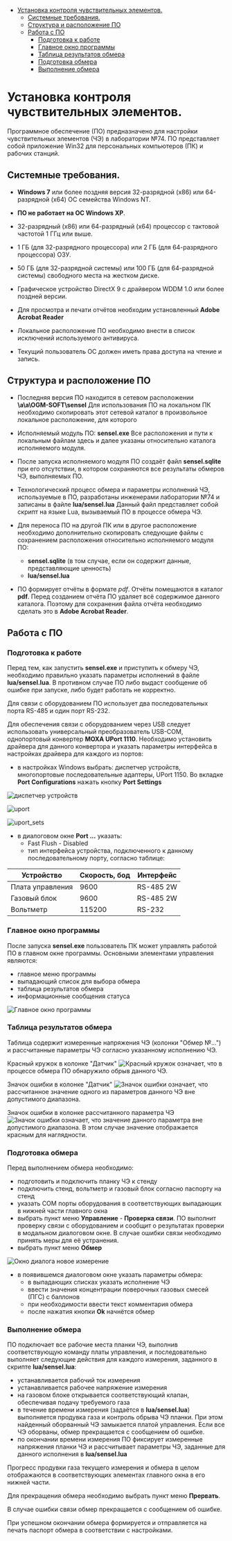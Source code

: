 
- [Установка контроля чувствительных элементов.](#%d0%a3%d1%81%d1%82%d0%b0%d0%bd%d0%be%d0%b2%d0%ba%d0%b0-%d0%ba%d0%be%d0%bd%d1%82%d1%80%d0%be%d0%bb%d1%8f-%d1%87%d1%83%d0%b2%d1%81%d1%82%d0%b2%d0%b8%d1%82%d0%b5%d0%bb%d1%8c%d0%bd%d1%8b%d1%85-%d1%8d%d0%bb%d0%b5%d0%bc%d0%b5%d0%bd%d1%82%d0%be%d0%b2)
  - [Системные требования.](#%d0%a1%d0%b8%d1%81%d1%82%d0%b5%d0%bc%d0%bd%d1%8b%d0%b5-%d1%82%d1%80%d0%b5%d0%b1%d0%be%d0%b2%d0%b0%d0%bd%d0%b8%d1%8f)
  - [Структура и расположение ПО](#%d0%a1%d1%82%d1%80%d1%83%d0%ba%d1%82%d1%83%d1%80%d0%b0-%d0%b8-%d1%80%d0%b0%d1%81%d0%bf%d0%be%d0%bb%d0%be%d0%b6%d0%b5%d0%bd%d0%b8%d0%b5-%d0%9f%d0%9e)
  - [Работа с ПО](#%d0%a0%d0%b0%d0%b1%d0%be%d1%82%d0%b0-%d1%81-%d0%9f%d0%9e)
    - [Подготовка к работе](#%d0%9f%d0%be%d0%b4%d0%b3%d0%be%d1%82%d0%be%d0%b2%d0%ba%d0%b0-%d0%ba-%d1%80%d0%b0%d0%b1%d0%be%d1%82%d0%b5)
    - [Главное окно программы](#%d0%93%d0%bb%d0%b0%d0%b2%d0%bd%d0%be%d0%b5-%d0%be%d0%ba%d0%bd%d0%be-%d0%bf%d1%80%d0%be%d0%b3%d1%80%d0%b0%d0%bc%d0%bc%d1%8b)
    - [Таблица результатов обмера](#%d0%a2%d0%b0%d0%b1%d0%bb%d0%b8%d1%86%d0%b0-%d1%80%d0%b5%d0%b7%d1%83%d0%bb%d1%8c%d1%82%d0%b0%d1%82%d0%be%d0%b2-%d0%be%d0%b1%d0%bc%d0%b5%d1%80%d0%b0)
    - [Подготовка обмера](#%d0%9f%d0%be%d0%b4%d0%b3%d0%be%d1%82%d0%be%d0%b2%d0%ba%d0%b0-%d0%be%d0%b1%d0%bc%d0%b5%d1%80%d0%b0)
    - [Выполнение обмера](#%d0%92%d1%8b%d0%bf%d0%be%d0%bb%d0%bd%d0%b5%d0%bd%d0%b8%d0%b5-%d0%be%d0%b1%d0%bc%d0%b5%d1%80%d0%b0)

# Установка контроля чувствительных элементов. 

Программное обеспечение (ПО) предназначено для настройки чувствительных элементов (ЧЭ) в лаборатории №74. 
ПО представляет собой приложение Win32 для персональных компьютеров (ПК) и рабочих станций. 

## Системные требования. 

* **Windows 7** или более поздняя версия 32-разрядной (x86) или 64-разрядной (x64) ОС семейства Windows NT. 

* **ПО не работает на ОС Windows XP**.

* 32-разрядный (x86) или 64-разрядный (x64) процессор с тактовой частотой 1 ГГц или выше.

* 1 ГБ (для 32-разрядного процессора) или 2 ГБ (для 64-разрядного процессора) ОЗУ.

* 50 ГБ (для 32-разрядной системы) или 100 ГБ (для 64-разрядной системы) свободного места на жестком диске.

* Графическое устройство DirectX 9 с драйвером WDDM 1.0 или более поздней версии.

* Для просмотра и печати отчётов необходим установленный **Adobe Acrobat Reader**

* Локальное расположение ПО необходимо внести в список исключений используемого антивируса.

* Текущий пользователь ОС должен иметь права доступа на чтение и запись.

## Структура и расположение ПО 

* Последняя версия ПО находится в сетевом расположении **\\a\a\OGM-SOFT\sensel** Для использования ПО на локальном ПК необходимо скопировать этот сетевой каталог в произвольное локальное расположение, для которого 

* Исполняемый модуль ПО: **sensel.exe**  Все расположения и пути к локальным файлам здесь и далее указаны относительно каталога исполняемого модуля.

* После запуска исполняемого модуля ПО создаёт файл **sensel.sqlite** при его отсутствии, в котором сохраняются все результаты обмеров ЧЭ, выполняемых ПО. 

* Технологический процесс обмера и параметры исполнений ЧЭ, используемые в ПО, разработаны инженерами лаборатории №74 и записаны в файле **lua/sensel.lua** Данный файл представляет собой скрипт на языке Lua, вызываемый ПО в процессе обмера ЧЭ.

* Для переноса ПО на другой ПК или в другое расположение необходимо дополнительно скопировать следующие файлы с сохранением расположения относительно исполняемого модуля ПО: 
    * **sensel.sqlite** (в том случае, если он содержит данные, представляющие ценность)
    * **lua/sensel.lua**

* ПО формирует отчёты в формате *pdf*. Отчёты помещаются в каталог **pdf**. Перед созданием отчёта ПО удаляет всё содержимое данного каталога. Поэтому для сохранения файла отчёта необходимо сделать это в **Adobe Acrobat Reader**. 

## Работа с ПО

### Подготовка к работе

Перед тем, как запустить **sensel.exe** и приступить к обмеру ЧЭ, необходимо правильно указать параметры исполнений в файле **lua/sensel.lua**. В противном случае ПО либо выдаст сообщение об ошибке при запуске, либо будет работать не корректно.

Для связи с оборудованием ПО использует два последовательных порта RS-485 и один порт RS-232.

Для обеспечения связи с оборудованием через USB следует использовать универсальный преобразователь USB-COM, однопортовый конвертер **MOXA UPort 1110**. 
Необходимо установить драйвера для данного конвертора и указать параметры интерфейса в настройках драйвера для каждого из портов:
* в настройках Windows выбрать: диспетчер устройств, многопортовые последовательные адаптеры, UPort 1150. Во вкладке **Port Configurations** нажать кнопку **Port Settings**

![диспетчер устройств](img/диспетчер_устройств.png "диспетчер устройств")

![uport](img/uport.png "uport")

![uport_sets](img/uport_sets.png "uport_sets")  
* в диалоговом окне **Port ...** указать: 
    * Fast Flush - Disabled 
    * тип интерфейса устройства, подключенного к данному последовательному порту, согласно таблице:
    
Устройство | Скорость, бод | Интерфейс
--- | --- | ---
Плата управления | 9600 | RS-485 2W
Газовый блок | 9600  | RS-485 2W
Вольтметр | 115200 | RS-232

### Главное окно программы

После запуска **sensel.exe** пользователь ПК может управлять работой ПО в главном окне программы. Основными элементами управления являются: 
* главное меню программы
* выпадающий список для выбора обмера  
* таблица результатов обмера 
* информационные сообщения статуса


![Главное окно программы](img/mainwindow.png "Примерный вид главного окна")

### Таблица результатов обмера

Таблица содержит измеренные напряжения ЧЭ (колонки "Обмер №...") и рассчитанные параметры ЧЭ согласно указанному исполнению ЧЭ. 

Красный кружок в колонке "Датчик" ![Красный кружок](img/error_circle.png "Красный кружок") означает, что в процессе обмера ПО обнаружило обрыв данного ЧЭ.   

Значок ошибки в колонке "Датчик" ![Значок ошибки](img/error.png "Значок ошибки") означает, что рассчитанное значение одного из параметров данного ЧЭ вне допустимого диапазона.

Значок ошибки в колонке рассчитанного параметра ЧЭ ![Значок ошибки](img/error.png "Значок ошибки") означает, что значение данного параметра вне допустимого диапазона. В этом случае значение отображается красным для наглядности.

### Подготовка обмера

Перед выполнением обмера необходимо: 
* подготовить и подключить планку ЧЭ к стенду
* подключить стенд, вольтметр и газовый блок согласно паспорту на стенд
* указать СОМ порты оборудования в соответствующих выпадающих в нижней части главного окна   
* выбрать пункт меню **Управление** - **Проверка связи**. ПО выполнит проверку связи с оборудованием и сообщит о результатах проверки в модальном диалоговом окне. В случае ошибки связи необходимо принять меры для её устранения.     
* выбрать пункт меню **Обмер** 

![Окно диалога новое измерение](img/new_measure_dialog.png "Окно диалога новое измерение")

* в появившемся диалоговом окне указать параметры обмера:
    * в выпадающих списках указать исполнение ЧЭ
    * ввести значения концентрации поверочных газовых смесей (ПГС) с баллонов
    * при необходимости ввести текст комментария обмера
    * после нажатия кнопки **Ok** начнётся обмер

### Выполнение обмера

ПО подключает все рабочие места планки ЧЭ, выполнив соответствующую команду платы управления, и последовательно выполняет следующие действия для каждого измерения, заданного в скрипте **lua/sensel.lua**:
* устанавливается рабочий ток измерения   
* устанавливается рабочее напряжение измерения
* на газовом блоке открывается соответствующий клапан, обеспечивая подачу требуемого газа
* в течение времени измерения (задаётся в **lua/sensel.lua**) выполняется продувка газа и контроль обрыва ЧЭ планки. При этом найденный оборванный ЧЭ замыкается платой управления. Если все ЧЭ оборваны, обмер прекращается с сообщением об ошибке.
* по окончании времени измерения ПО фиксирует измеренные напряжения планки ЧЭ и рассчитывает параметры ЧЭ, заданные для данного исполнения в **lua/sensel.lua**

Прогресс продувки газа текущего измерения и обмера в целом отображаются в соответствующих элементах главного окна в его нижней части.

Для прекращения обмера необходимо выбрать пункт меню **Прервать**.

В случае ошибки связи обмер прекращается с сообщением об ошибке.

При успешном окончании обмера формируется и отправляется на печать паспорт обмера в соответствии с настройками.    
